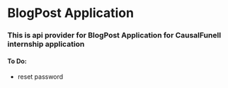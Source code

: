 # BlogPost Application

### This is api provider for BlogPost Application for CausalFunell internship application

#### To Do:

- reset password